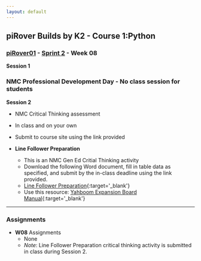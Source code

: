 ```yaml
---
layout: default
---
```

## piRover Builds by K2 - Course 1:Python

### [piRover01](../../) - [Sprint 2](../) - Week 08

<!-- W08: We introduce user defined functions this week. We'll review piRover drive concepts and create initial drive code. -->

**Session 1**

### NMC Professional Development Day - No class session for students

**Session 2**

- NMC Critical Thinking assessment
- In class and on your own
- Submit to course site using the link provided

- **Line Follower Preparation**
  - This is an NMC Gen Ed Critial Thinking activity
  - Download the following Word document, fill in table data as specified, and submit by the in-class deadline using the link provided.
  - [Line Follower Preparation](../../lessons/27/LineFollowerPrepActivity.docx){:target='_blank'} 
  - Use this resource: [Yahboom Expansion Board Manual](../../hardware_kit/expansionBoardManual.pdf){:target='_blank'}
   

---

### Assignments
- **W08** Assignments 
  - None
  - *Note*: Line Follower Preparation critical thinking activity is submitted in class during Session 2.